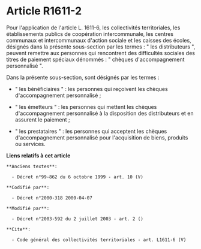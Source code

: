 # Article R1611-2

Pour l'application de l'article L. 1611-6, les collectivités territoriales, les établissements publics de coopération
intercommunale, les centres communaux et intercommunaux d'action sociale et les caisses des écoles, désignés dans la présente
sous-section par les termes : " les distributeurs ", peuvent remettre aux personnes qui rencontrent des difficultés sociales
des titres de paiement spéciaux dénommés : " chèques d'accompagnement personnalisé ". 

Dans la présente sous-section, sont désignés par les termes :

- " les bénéficiaires " : les personnes qui reçoivent les chèques d'accompagnement personnalisé ;

- " les émetteurs " : les personnes qui mettent les chèques d'accompagnement personnalisé à la disposition des distributeurs
et en assurent le paiement ;

- " les prestataires " : les personnes qui acceptent les chèques d'accompagnement personnalisé pour l'acquisition de biens,
produits ou services.

**Liens relatifs à cet article**

	**Anciens textes**:

	  - Décret n°99-862 du 6 octobre 1999 - art. 10 (V)

	**Codifié par**:

	  - Décret n°2000-318 2000-04-07

	**Modifié par**:

	  - Décret n°2003-592 du 2 juillet 2003 - art. 2 ()

	**Cite**:

	  - Code général des collectivités territoriales - art. L1611-6 (V)
